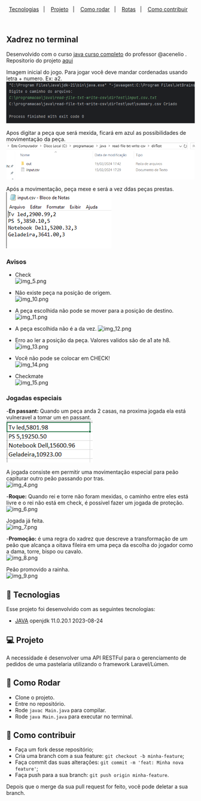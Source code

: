 <p align="center">
  <a href="#-tecnologias">Tecnologias</a>&nbsp;&nbsp;&nbsp;|&nbsp;&nbsp;&nbsp;
  <a href="#-projeto">Projeto</a>&nbsp;&nbsp;&nbsp;|&nbsp;&nbsp;&nbsp;
  <a href="#-como-rodar">Como rodar</a>&nbsp;&nbsp;&nbsp;|&nbsp;&nbsp;&nbsp;
  <a href="#-rotas">Rotas</a>&nbsp;&nbsp;&nbsp;|&nbsp;&nbsp;&nbsp;
  <a href="#-como-contribuir">Como contribuir</a>&nbsp;&nbsp;&nbsp;
</p>
<br>

## Xadrez no terminal

Desenvolvido com o curso [java curso completo](https://www.udemy.com/course/java-curso-completo/) do professor @acenelio .
Repositorio do projeto [aqui](https://github.com/acenelio/chess-system-java/tree/master)

Imagem inicial do jogo. Para jogar você deve mandar cordenadas usando letra + numero.
Ex: a2.
![img.png](.github%2Fimg.png)

Apos digitar a peça que será mexida, ficará em azul as possibilidades de movimentação da peça.
![img_1.png](.github%2Fimg_1.png)

Após a movimentação, peça mexe e será a vez ddas peças prestas.
![img_2.png](.github%2Fimg_2.png)

### Avisos

- Check <br>
![img_5.png](.github%2Fimg_5.png)


- Não existe peça na posição de origem.<br>
![img_10.png](.github%2Fimg_10.png)


- A peça escolhida não pode se mover para a posição de destino.<br>
![img_11.png](.github%2Fimg_11.png)


- A peça escolhida não é a da vez.
![img_12.png](.github%2Fimg_12.png)


- Erro ao ler a posição da peça. Valores validos são de a1 ate h8.<br>
![img_13.png](.github%2Fimg_13.png)


- Você não pode se colocar em CHECK!<br>
![img_14.png](.github%2Fimg_14.png)


- Checkmate <br>
![img_15.png](.github%2Fimg_15.png)

  
### Jogadas especiais

-**En passant:** Quando um peça anda 2 casas, na proxima jogada ela está vulneravel a tomar um en passant.<br>
![img_3.png](.github%2Fimg_3.png)


A jogada consiste em permitir uma movimentação especial para peão capiturar outro peão passando por tras.<br>
![img_4.png](.github%2Fimg_4.png)

-**Roque:** Quando rei e torre não foram mexidas, o caminho entre eles está livre e o rei não está em check, é possivel fazer um jogada de proteção.<br>
![img_6.png](.github%2Fimg_6.png)


Jogada já feita.<br>
![img_7.png](.github%2Fimg_7.png)

-**Promoção:** é uma regra do xadrez que descreve a transformação de um peão que alcança a oitava fileira em uma peça da escolha do jogador como a dama, torre, bispo ou cavalo.<br>
![img_8.png](.github%2Fimg_8.png)


Peão promovido a rainha.<br>
![img_9.png](.github%2Fimg_9.png)

## 🚀 Tecnologias

Esse projeto foi desenvolvido com as seguintes tecnologias:

  - [JAVA](https://www.java.com/pt-BR/) openjdk 11.0.20.1 2023-08-24

## 💻 Projeto

A necessidade é desenvolver uma API RESTFul para o gerenciamento de pedidos de uma pastelaria utilizando o framework Laravel/Lúmen.


## 🚀 Como Rodar

  - Clone o projeto.
  - Entre no repositório.
  - Rode `javac Main.java` para compilar.
  - Rode `java Main.java` para executar no terminal.

## 🤔 Como contribuir

  - Faça um fork desse repositório;
  - Cria uma branch com a sua feature: `git checkout -b minha-feature`;
  - Faça commit das suas alterações: `git commit -m 'feat: Minha nova feature'`;
  - Faça push para a sua branch: `git push origin minha-feature`.

Depois que o merge da sua pull request for feito, você pode deletar a sua branch.
